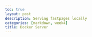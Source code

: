 ```yaml
---
toc: true
layout: post
description: Serving fastpages locally
categories: [markdown, week4]
title: Docker Server
---
```

